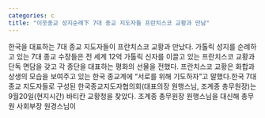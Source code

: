 ```yaml
---
categories: c
title: "이웃종교 성지순례下 7대 종교 지도자들 프란치스코 교황과 만남"
---
```

한국을 대표하는 7대 종교 지도자들이 프란치스코 교황과 만났다. 가톨릭 성지를 순례하고 있는 7대 종교 수장들은 전 세계 12억 가톨릭 신자를 이끌고 있는 프란치스코 교황과 단독 면담을 갖고 각 종단을 대표하는 평화의 선물을 전했다. 프란치스코 교황은 화합과 상생의 모습을 보여주고 있는 한국 종교계에 “서로를 위해 기도하자”고 말했다.한국 7대 종교 지도자들로 구성된 한국종교지도자협의회(대표의장 원행스님, 조계종 총무원장)는 9월20일(현지시간) 바티칸 교황청을 찾았다. 조계종 총무원장 원행스님을 대신해 총무원 사회부장 원경스님이